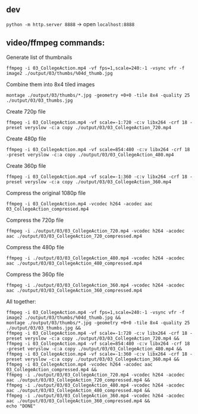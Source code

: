 ## dev

`python -m http.server 8888` -> open `localhost:8888`

## video/ffmpeg commands:

Generate list of thumbnails

`ffmpeg -i 03_CollegeAction.mp4 -vf fps=1,scale=240:-1 -vsync vfr -f image2 ./output/03/thumbs/%04d_thumb.jpg`

Combine them into 8x4 tiled images

`montage ./output/03/thumbs/*.jpg -geometry +0+0 -tile 8x4 -quality 25 ./output/03/03_thumbs.jpg`

Create 720p file

`ffmpeg -i 03_CollegeAction.mp4 -vf scale=-1:720 -c:v libx264 -crf 18 -preset veryslow -c:a copy ./output/03/03_CollegeAction_720.mp4`

Create 480p file

`ffmpeg -i 03_CollegeAction.mp4 -vf scale=854:480 -c:v libx264 -crf 18 -preset veryslow -c:a copy ./output/03/03_CollegeAction_480.mp4`

Create 360p file

`ffmpeg -i 03_CollegeAction.mp4 -vf scale=-1:360 -c:v libx264 -crf 18 -preset veryslow -c:a copy ./output/03/03_CollegeAction_360.mp4`

Compress the original 1080p file

`ffmpeg -i 03_CollegeAction.mp4 -vcodec h264 -acodec aac 03_CollegeAction_compressed.mp4`

Compress the 720p file

`ffmpeg -i ./output/03/03_CollegeAction_720.mp4 -vcodec h264 -acodec aac ./output/03/03_CollegeAction_720_compressed.mp4`

Compress the 480p file

`ffmpeg -i ./output/03/03_CollegeAction_480.mp4 -vcodec h264 -acodec aac ./output/03/03_CollegeAction_480_compressed.mp4`

Compress the 360p file

`ffmpeg -i ./output/03/03_CollegeAction_360.mp4 -vcodec h264 -acodec aac ./output/03/03_CollegeAction_360_compressed.mp4`


All together:
```
ffmpeg -i 03_CollegeAction.mp4 -vf fps=1,scale=240:-1 -vsync vfr -f image2 ./output/03/thumbs/%04d_thumb.jpg &&
montage ./output/03/thumbs/*.jpg -geometry +0+0 -tile 8x4 -quality 25 ./output/03/03_thumbs.jpg &&
ffmpeg -i 03_CollegeAction.mp4 -vf scale=-1:720 -c:v libx264 -crf 18 -preset veryslow -c:a copy ./output/03/03_CollegeAction_720.mp4 &&
ffmpeg -i 03_CollegeAction.mp4 -vf scale=854:480 -c:v libx264 -crf 18 -preset veryslow -c:a copy ./output/03/03_CollegeAction_480.mp4 &&
ffmpeg -i 03_CollegeAction.mp4 -vf scale=-1:360 -c:v libx264 -crf 18 -preset veryslow -c:a copy ./output/03/03_CollegeAction_360.mp4 &&
ffmpeg -i 03_CollegeAction.mp4 -vcodec h264 -acodec aac 03_CollegeAction_compressed.mp4 &&
ffmpeg -i ./output/03/03_CollegeAction_720.mp4 -vcodec h264 -acodec aac ./output/03/03_CollegeAction_720_compressed.mp4 &&
ffmpeg -i ./output/03/03_CollegeAction_480.mp4 -vcodec h264 -acodec aac ./output/03/03_CollegeAction_480_compressed.mp4 &&
ffmpeg -i ./output/03/03_CollegeAction_360.mp4 -vcodec h264 -acodec aac ./output/03/03_CollegeAction_360_compressed.mp4 &&
echo "DONE"
```